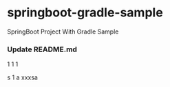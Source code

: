 # springboot-gradle-sample
SpringBoot Project With Gradle Sample

### Update README.md

1
1
1

s
1
a
xxxsa
